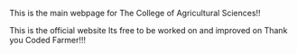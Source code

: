 This is the main webpage for The College of Agricultural Sciences!!

This is the official website 
Its free to be worked on and improved on
Thank you
Coded Farmer!!!
